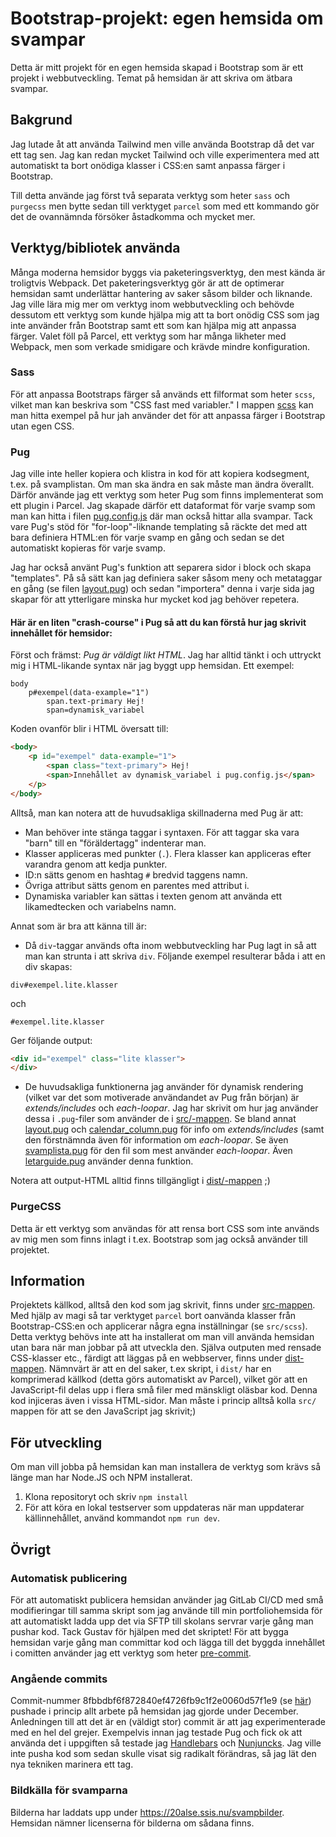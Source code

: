 # Bootstrap-projekt: egen hemsida om svampar

Detta är mitt projekt för en egen hemsida skapad i Bootstrap som är ett projekt i webbutveckling.
Temat på hemsidan är att skriva om ätbara svampar.

## Bakgrund

Jag lutade åt att använda Tailwind men ville använda Bootstrap då det var ett tag sen. Jag kan redan mycket Tailwind och ville experimentera med att automatiskt ta bort onödiga klasser i CSS:en samt anpassa färger i Bootstrap. 

Till detta använde jag först två separata verktyg som heter `sass` och `purgecss` men bytte sedan till verktyget `parcel` som med ett kommando gör det de ovannämnda försöker åstadkomma och mycket mer.

## Verktyg/bibliotek använda

Många moderna hemsidor byggs via paketeringsverktyg, den mest kända är troligtvis Webpack. Det paketeringsverktyg gör är att de optimerar hemsidan samt underlättar hantering av saker såsom bilder och liknande. 
Jag ville lära mig mer om verktyg inom webbutveckling och behövde dessutom ett verktyg som kunde hjälpa mig att ta bort onödig CSS som jag inte använder från Bootstrap samt ett som kan hjälpa mig att anpassa färger. 
Valet föll på Parcel, ett verktyg som har många likheter med Webpack, men som verkade smidigare och krävde mindre konfiguration.

### Sass

För att anpassa Bootstraps färger så används ett filformat som heter `scss`, vilket man kan beskriva som "CSS fast med variabler."
I mappen [scss](src/scss) kan man hitta exempel på hur jah använder det för att anpassa färger i Bootstrap utan egen CSS.

### Pug

Jag ville inte heller kopiera och klistra in kod för att kopiera kodsegment, t.ex. på svamplistan. Om man ska ändra en sak måste man ändra överallt. Därför använde jag ett verktyg som heter Pug som finns implementerat som ett plugin i Parcel.
Jag skapade därför ett dataformat för varje svamp som man kan hitta i filen [pug.config.js](pug.config.js) där man också hittar alla svampar.
Tack vare Pug's stöd för "for-loop"-liknande templating så räckte det med att bara definiera HTML:en för varje svamp en gång och sedan se det automatiskt kopieras
för varje svamp.

Jag har också använt Pug's funktion att separera sidor i block och skapa "templates". På så sätt kan jag definiera saker såsom meny och metataggar en gång (se filen [layout.pug](src/layout.pug))
och sedan "importera" denna i varje sida jag skapar för att ytterligare minska hur mycket kod jag behöver repetera.

#### Här är en liten "crash-course" i Pug så att du kan förstå hur jag skrivit innehållet för hemsidor:

Först och främst: *Pug är väldigt likt HTML*. Jag har alltid tänkt i och uttryckt mig i HTML-likande syntax när jag byggt upp hemsidan.
Ett exempel:
```pug
body
    p#exempel(data-example="1")
        span.text-primary Hej!
        span=dynamisk_variabel
```
Koden ovanför blir i HTML översatt till:
```html
<body>
    <p id="exempel" data-example="1">
        <span class="text-primary"> Hej!
        <span>Innehållet av dynamisk_variabel i pug.config.js</span>    
    </p>
</body>
```
Alltså, man kan notera att de huvudsakliga skillnaderna med Pug är att:
* Man behöver inte stänga taggar i syntaxen. För att taggar ska vara "barn" till en "föräldertagg" indenterar man.
* Klasser appliceras med punkter (`.`). Flera klasser kan appliceras efter varandra genom att kedja punkter.
* ID:n sätts genom en hashtag `#` bredvid taggens namn.
* Övriga attribut sätts genom en parentes med attribut i.
* Dynamiska variabler kan sättas i texten genom att använda ett likamedtecken och variabelns namn.

Annat som är bra att känna till är:
* Då `div`-taggar används ofta inom webbutveckling har Pug lagt in så att man kan strunta i att skriva `div`.
Följande exempel resulterar båda i att en div skapas:
```pug
div#exempel.lite.klasser
```
och
```pug
#exempel.lite.klasser
```
Ger följande output:
```html
<div id="exempel" class="lite klasser">
</div>
```
* De huvudsakliga funktionerna jag använder för dynamisk rendering (vilket var det som motiverade användandet av Pug
från början) är *extends/includes* och *each-loopar*. Jag har skrivit om hur jag använder dessa i `.pug`-filer som använder
de i [src/-mappen](src). Se bland annat [layout.pug](src/layout.pug) och [calendar_column.pug](src/calendar_column.pug) för info om *extends/includes* (samt den förstnämnda
även för information om *each-loopar*. Se även [svamplista.pug](src/svamplista.pug) för den fil som mest använder *each-loopar*. Även [letarguide.pug](src/letarguide.pug) använder denna funktion.

Notera att output-HTML alltid finns tillgängligt i [dist/-mappen](dist) ;)

### PurgeCSS

Detta är ett verktyg som användas för att rensa bort CSS som inte används av mig men som finns inlagt i t.ex. Bootstrap som jag också använder till projektet.

## Information

Projektets källkod, alltså den kod som jag skrivit, finns under [src-mappen](src). Med hjälp av magi så tar verktyget `parcel` bort oanvända klasser från Bootstrap-CSS:en och applicerar några egna inställningar (se `src/scss`). Detta verktyg behövs inte att ha installerat om man vill använda hemsidan utan bara när man jobbar på att utveckla den. Själva outputen med rensade CSS-klasser etc., färdigt att läggas på en webbserver, finns under [dist-mappen](dist).
Nämnvärt är att en del saker, t.ex skript, i `dist/` har en komprimerad källkod (detta görs automatiskt av Parcel), vilket gör att en JavaScript-fil
delas upp i flera små filer med mänskligt oläsbar kod. Denna kod injiceras även i vissa HTML-sidor. Man måste i princip alltså kolla `src/` mappen för att se den JavaScript jag skrivit;)

## För utveckling

Om man vill jobba på hemsidan kan man installera de verktyg som krävs så länge man har Node.JS och NPM installerat.

1. Klona repositoryt och skriv `npm install`
2. För att köra en lokal testserver som uppdateras när man uppdaterar källinnehållet, använd kommandot `npm run dev`.

## Övrigt

### Automatisk publicering

För att automatiskt publicera hemsidan använder jag GitLab CI/CD med små modifieringar till samma skript som jag använde till min portfoliohemsida
för att automatiskt ladda upp det via SFTP till skolans servrar varje gång man pushar kod.
Tack Gustav för hjälpen med det skriptet!
För att bygga hemsidan varje gång man committar kod och lägga till det byggda innehållet i comitten använder jag ett verktyg som heter [pre-commit](https://pre-commit.com).

### Angående commits

Commit-nummer 8fbbdbf6f872840ef4726fb9c1f2e0060d57f1e9 (se [här](https://git.ssis.nu/albin/bootstrap/-/commit/8fbbdbf6f872840ef4726fb9c1f2e0060d57f1e9))
pushade i princip allt arbete på hemsidan jag gjorde under December. Anledningen till att det är en (väldigt stor) commit är att jag experimenterade med en hel
del grejer. Exempelvis innan jag testade Pug och fick ok att använda det i uppgiften så testade jag [Handlebars](https://handlebarsjs.com/) och [Nunjuncks](https://mozilla.github.io/nunjucks/). Jag ville inte pusha kod som sedan
skulle visat sig radikalt förändras, så jag lät den nya tekniken marinera ett tag.

### Bildkälla för svamparna

Bilderna har laddats upp under https://20alse.ssis.nu/svampbilder. Hemsidan nämner licenserna för bilderna om sådana finns.